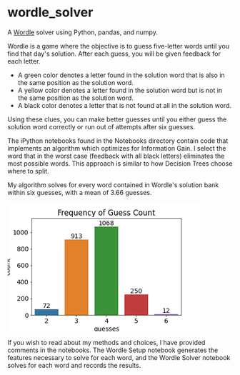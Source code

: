 # wordle_solver
A [Wordle](https://www.powerlanguage.co.uk/wordle/) solver using Python, pandas, and numpy.

Wordle is a game where the objective is to guess five-letter words until you find that day's solution. After each guess, you will be given feedback for each letter. 

- A green color denotes a letter found in the solution word that is also in the same position as the solution word. 
- A yellow color denotes a letter found in the solution word but is not in the same position as the solution word. 
- A black color denotes a letter that is not found at all in the solution word.

Using these clues, you can make better guesses until you either guess the solution word correctly or run out of attempts after six guesses.

The iPython notebooks found in the Notebooks directory contain code that implements an algorithm which optimizes for Information Gain. I select the word that in the worst case (feedback with all black letters) eliminates the most possible words. This approach is similar to how Decision Trees choose where to split.

My algorithm solves for every word contained in Wordle's solution bank within six guesses, with a mean of 3.66 guesses.

![results](results.png)

If you wish to read about my methods and choices, I have provided comments in the notebooks. The Wordle Setup notebook generates the features necessary to solve for each word, and the Wordle Solver notebook solves for each word and records the results.
